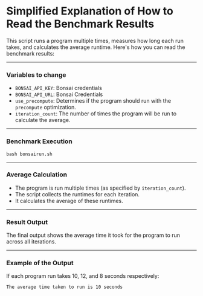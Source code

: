 # Simplified Explanation of How to Read the Benchmark Results

This script runs a program multiple times, measures how long each run takes, and calculates the average runtime. Here's how you can read the benchmark results:

---

### **Variables to change**
- `BONSAI_API_KEY`: Bonsai credentials
- `BONSAI_API_URL`: Bonsai Credentials
- `use_precompute`: Determines if the program should run with the `precompute` optimization.
- `iteration_count`: The number of times the program will be run to calculate the average.

---

### **Benchmark Execution**
```
bash bonsairun.sh
```
---

### **Average Calculation**

- The program is run multiple times (as specified by `iteration_count`).
- The script collects the runtimes for each iteration.
- It calculates the average of these runtimes.

---

### **Result Output**

The final output shows the average time it took for the program to run across all iterations.

---

### **Example of the Output**

If each program run takes 10, 12, and 8 seconds respectively:
```bash
The average time taken to run is 10 seconds
```